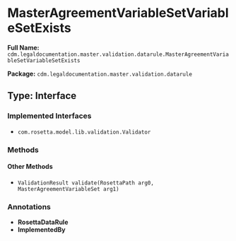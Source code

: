 # MasterAgreementVariableSetVariableSetExists

**Full Name:** `cdm.legaldocumentation.master.validation.datarule.MasterAgreementVariableSetVariableSetExists`

**Package:** `cdm.legaldocumentation.master.validation.datarule`

## Type: Interface

### Implemented Interfaces

- `com.rosetta.model.lib.validation.Validator`

### Methods

#### Other Methods

- `ValidationResult validate(RosettaPath arg0, MasterAgreementVariableSet arg1)`

### Annotations

- **RosettaDataRule**
- **ImplementedBy**

